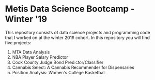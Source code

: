 # Metis Data Science Bootcamp - Winter '19

This repository consists of data science projects and programming code that I worked on at the winter 2019 cohort. 
In this repository you will find five projects:

1. MTA Data Analysis
2. NBA Player Salary Predictor
3. Cook County Judge Bond Predictor/Classifier
4. Cannabis Select: A Cannabis Recommender for Dispensaries
5. Position Analysis: Women's College Basketball

